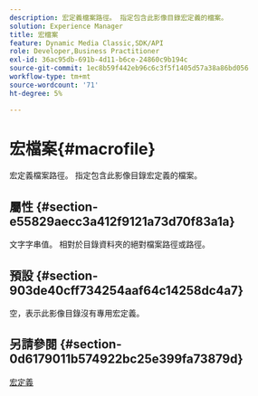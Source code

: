 ```yaml
---
description: 宏定義檔案路徑。 指定包含此影像目錄宏定義的檔案。
solution: Experience Manager
title: 宏檔案
feature: Dynamic Media Classic,SDK/API
role: Developer,Business Practitioner
exl-id: 36ac95db-691b-4d11-b6ce-24860c9b194c
source-git-commit: 1ec8b59f442eb96c6c3f5f1405d57a38a86bd056
workflow-type: tm+mt
source-wordcount: '71'
ht-degree: 5%

---
```


# 宏檔案{#macrofile}

宏定義檔案路徑。 指定包含此影像目錄宏定義的檔案。

## 屬性 {#section-e55829aecc3a412f9121a73d70f83a1a}

文字字串值。 相對於目錄資料夾的絕對檔案路徑或路徑。

## 預設 {#section-903de40cff734254aaf64c14258dc4a7}

空，表示此影像目錄沒有專用宏定義。

## 另請參閱 {#section-0d6179011b574922bc25e399fa73879d}

[宏定義](../../../../../is-api/image-catalog/image-serving-api-ref/c-image-catalog-reference/c-macro-definition-reference/c-macro-definition-reference.md#concept-5ec73f7636c1496fba1e94094e694e79)
